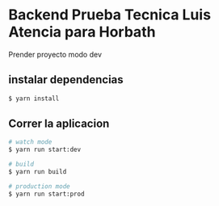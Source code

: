 # Backend Prueba Tecnica Luis Atencia para Horbath

Prender proyecto modo dev

## instalar dependencias

```bash
$ yarn install
```

## Correr la aplicacion

```bash
# watch mode
$ yarn run start:dev

# build
$ yarn run build

# production mode
$ yarn run start:prod
```
